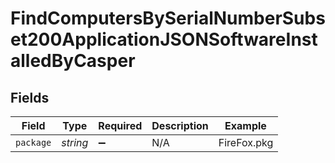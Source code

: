 # FindComputersBySerialNumberSubset200ApplicationJSONSoftwareInstalledByCasper


## Fields

| Field              | Type               | Required           | Description        | Example            |
| ------------------ | ------------------ | ------------------ | ------------------ | ------------------ |
| `package`          | *string*           | :heavy_minus_sign: | N/A                | FireFox.pkg        |